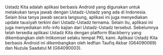 Ustadz Kita adalah aplikasi berbasis Android yang digunakan untuk melakukan tanya jawab dengan Ustadz-Ustadz yang ada di Indonesia. Selain bisa tanya jawab secara langsung, aplikasi ini juga menyediakan update tausiyah terkini dari Ustadz-Ustadz ternama. Selain itu, aplikasi ini juga menyediakan info-info kajian dari Ustadz-Ustadz tersebut.
Sebelumnya telah tersedia aplikasi Ustadz Kita dengan platform Blackberry yang dikembangkan oleh Intikomsel selaku tempat PKL kami.
Aplikasi Ustadz Kita berbasis Android ini dikembangkan oleh Iedfian Taufiq Akbar (G64090069) dan Nuzula Saadatul M (G64090003).